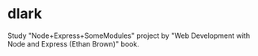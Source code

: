 # dlark

Study "Node+Express+SomeModules" project by "Web Development with Node and Express (Ethan Brown)" book. 
